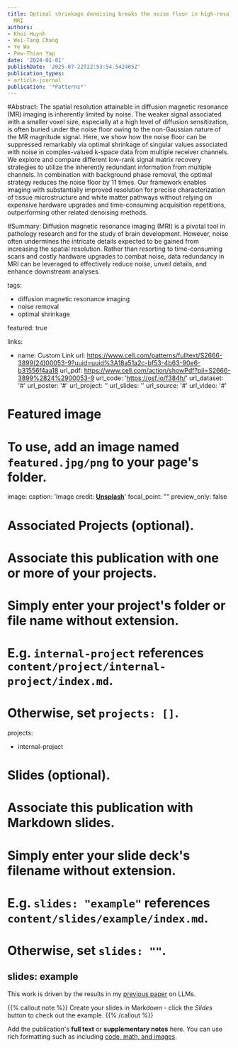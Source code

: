 ```yaml
---
title: Optimal shrinkage denoising breaks the noise floor in high-resolution diffusion
  MRI
authors:
- Khoi Huynh
- Wei-Tang Chang
- Ye Wu
- Pew-Thian Yap
date: '2024-01-01'
publishDate: '2025-07-22T22:53:54.542405Z'
publication_types:
- article-journal
publication: '*Patterns*'
---
```


#Abstract:
The spatial resolution attainable in diffusion magnetic resonance (MR) imaging is inherently limited by noise. The weaker signal associated with a smaller voxel size, especially at a high level of diffusion sensitization, is often buried under the noise floor owing to the non-Gaussian nature of the MR magnitude signal. Here, we show how the noise floor can be suppressed remarkably via optimal shrinkage of singular values associated with noise in complex-valued k-space data from multiple receiver channels. We explore and compare different low-rank signal matrix recovery strategies to utilize the inherently redundant information from multiple channels. In combination with background phase removal, the optimal strategy reduces the noise floor by 11 times. Our framework enables imaging with substantially improved resolution for precise characterization of tissue microstructure and white matter pathways without relying on expensive hardware upgrades and time-consuming acquisition repetitions, outperforming other related denoising methods.

#Summary:
Diffusion magnetic resonance imaging (MRI) is a pivotal tool in pathology research and for the study of brain development. However, noise often undermines the intricate details expected to be gained from increasing the spatial resolution. Rather than resorting to time-consuming scans and costly hardware upgrades to combat noise, data redundancy in MRI can be leveraged to effectively reduce noise, unveil details, and enhance downstream analyses.

tags:
- diffusion magnetic resonance imaging
- noise removal
- optimal shrinkage

featured: true

links:
- name: Custom Link
  url: https://www.cell.com/patterns/fulltext/S2666-3899(24)00053-9?uuid=uuid%3A18a51a2c-bf53-4b63-90e6-b31556f4aa18
url_pdf: https://www.cell.com/action/showPdf?pii=S2666-3899%2824%2900053-9
url_code: 'https://osf.io/f384h/'
url_dataset: '#'
url_poster: '#'
url_project: ''
url_slides: ''
url_source: '#'
url_video: '#'

# Featured image
# To use, add an image named `featured.jpg/png` to your page's folder. 
image:
  caption: 'Image credit: [**Unsplash**](https://unsplash.com/photos/s9CC2SKySJM)'
  focal_point: ""
  preview_only: false

# Associated Projects (optional).
#   Associate this publication with one or more of your projects.
#   Simply enter your project's folder or file name without extension.
#   E.g. `internal-project` references `content/project/internal-project/index.md`.
#   Otherwise, set `projects: []`.
projects:
- internal-project

# Slides (optional).
#   Associate this publication with Markdown slides.
#   Simply enter your slide deck's filename without extension.
#   E.g. `slides: "example"` references `content/slides/example/index.md`.
#   Otherwise, set `slides: ""`.
slides: example
---

This work is driven by the results in my [previous paper](/publication/conference-paper/) on LLMs.

{{% callout note %}}
Create your slides in Markdown - click the *Slides* button to check out the example.
{{% /callout %}}

Add the publication's **full text** or **supplementary notes** here. You can use rich formatting such as including [code, math, and images](https://docs.hugoblox.com/content/writing-markdown-latex/).

